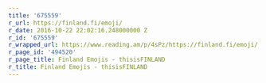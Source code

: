 ```yaml
---
title: '675559'
r_url: https://finland.fi/emoji/
r_date: 2016-10-22 22:02:16.248000000 Z
r_id: '675559'
r_wrapped_url: https://www.reading.am/p/4sPz/https://finland.fi/emoji/
r_page_id: '494520'
r_page_title: Finland Emojis - thisisFINLAND
r_title: Finland Emojis - thisisFINLAND
---
```


